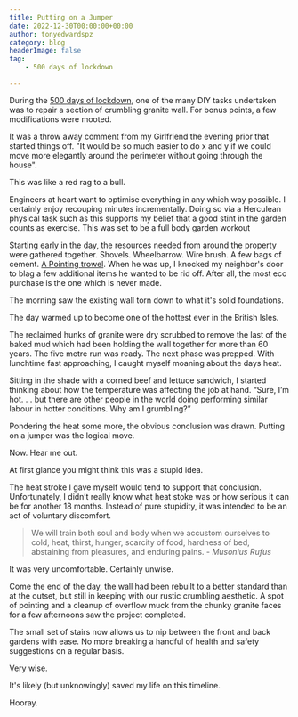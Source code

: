 ```yaml
---
title: Putting on a Jumper
date: 2022-12-30T00:00:00+00:00
author: tonyedwardspz
category: blog
headerImage: false
tag: 
    - 500 days of lockdown

---
```


During the [500 days of lockdown](https://tonyedwardspz.co.uk/blog/500-days-of-lockdown), one of the many DIY tasks undertaken was to repair a section of crumbling granite wall. For bonus points, a few modifications were mooted.

It was a throw away comment from my Girlfriend the evening prior that started things off. "It would be so much easier to do x and y if we could move more elegantly around the perimeter without going through the house".

This was like a red rag to a bull. 

Engineers at heart want to optimise everything in any which way possible. I certainly enjoy recouping minutes incrementally. Doing so via a Herculean physical task such as this supports my belief that a good stint in the garden counts as exercise. This was set to be a full body garden workout

Starting early in the day, the resources needed from around the property were gathered together. Shovels. Wheelbarrow. Wire brush. A few bags of cement. [A Pointing trowel](https://www.instagram.com/p/CBvhivHnw8E/). When he was up, I knocked my neighbor's door to blag a few additional items he wanted to be rid off. After all, the most eco purchase is the one which is never made.

The morning saw the existing wall torn down to what it's solid foundations. 

The day warmed up to become one of the hottest ever in the British Isles. 

The reclaimed hunks of granite were dry scrubbed to remove the last of the baked mud which had been holding the wall together for more than 60 years. The five metre run was ready. The next phase was prepped. With lunchtime fast approaching, I caught myself moaning about the days heat.

Sitting in the shade with a corned beef and lettuce sandwich, I started thinking about how the temperature was affecting the job at hand. “Sure, I’m hot. . . but there are other people in the world doing performing similar labour in hotter conditions. Why am I grumbling?”

Pondering the heat some more, the obvious conclusion was drawn. Putting on a jumper was the logical move.

Now. Hear me out.

At first glance you might think this was a stupid idea. 

The heat stroke I gave myself would tend to support that conclusion. Unfortunately, I didn’t really know what heat stoke was or how serious it can be for another 18 months. Instead of pure stupidity, it was intended to be an act of voluntary discomfort.

> We will train both soul and body when we accustom ourselves to cold, heat, thirst, hunger, scarcity of food, hardness of bed, abstaining from pleasures, and enduring pains. - *Musonius Rufus*

It was very uncomfortable. Certainly unwise.

Come the end of the day, the wall had been rebuilt to a better standard than at the outset, but still in keeping with our rustic crumbling aesthetic. A spot of pointing and a cleanup of overflow muck from the chunky granite faces for a few afternoons saw the project completed. 

The small set of stairs now allows us to nip between the front and back gardens with ease. No more breaking a handful of  health and safety suggestions on a regular basis. 

Very wise. 

It's likely (but unknowingly) saved my life on this timeline.

Hooray.
